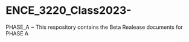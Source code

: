 # ENCE_3220_Class2023-
PHASE_A 
~ This respository contains the Beta Realease documents for PHASE A 
